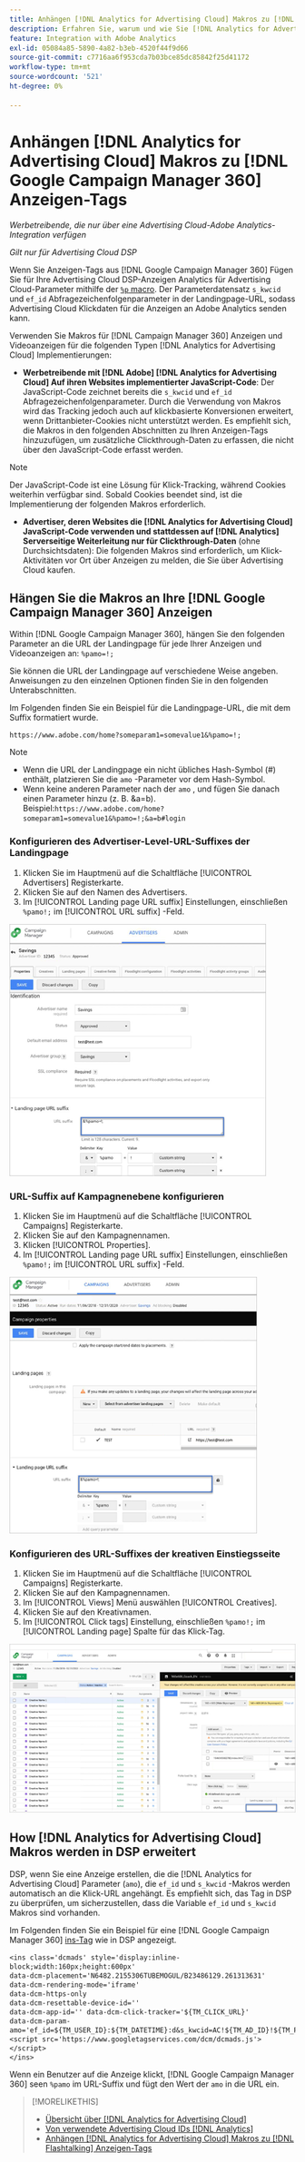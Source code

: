 ```yaml
---
title: Anhängen [!DNL Analytics for Advertising Cloud] Makros zu [!DNL Google Campaign Manager 360] Anzeigen-Tags
description: Erfahren Sie, warum und wie Sie [!DNL Analytics for Advertising Cloud] Makros für Ihre [!DNL Google Campaign Manager 360] Anzeigen-Tags
feature: Integration with Adobe Analytics
exl-id: 05084a85-5890-4a82-b3eb-4520f44f9d66
source-git-commit: c7716aa6f953cda7b03bce85dc85842f25d41172
workflow-type: tm+mt
source-wordcount: '521'
ht-degree: 0%

---
```


# Anhängen [!DNL Analytics for Advertising Cloud] Makros zu [!DNL Google Campaign Manager 360] Anzeigen-Tags

*Werbetreibende, die nur über eine Advertising Cloud-Adobe Analytics-Integration verfügen*

*Gilt nur für Advertising Cloud DSP*

Wenn Sie Anzeigen-Tags aus [!DNL Google Campaign Manager 360] Fügen Sie für Ihre Advertising Cloud DSP-Anzeigen Analytics für Advertising Cloud-Parameter mithilfe der [`%p` macro](https://support.google.com/campaignmanager/table/6096962). Der Parameterdatensatz `s_kwcid` und `ef_id` Abfragezeichenfolgenparameter in der Landingpage-URL, sodass Advertising Cloud Klickdaten für die Anzeigen an Adobe Analytics senden kann.

Verwenden Sie Makros für [!DNL Campaign Manager 360] Anzeigen und Videoanzeigen für die folgenden Typen [!DNL Analytics for Advertising Cloud] Implementierungen:

* **Werbetreibende mit [!DNL Adobe] [!DNL Analytics for Advertising Cloud] Auf ihren Websites implementierter JavaScript-Code**: Der JavaScript-Code zeichnet bereits die `s_kwcid` und `ef_id` Abfragezeichenfolgenparameter. Durch die Verwendung von Makros wird das Tracking jedoch auch auf klickbasierte Konversionen erweitert, wenn Drittanbieter-Cookies nicht unterstützt werden. Es empfiehlt sich, die Makros in den folgenden Abschnitten zu Ihren Anzeigen-Tags hinzuzufügen, um zusätzliche Clickthrough-Daten zu erfassen, die nicht über den JavaScript-Code erfasst werden.

>[!NOTE]
>
>Der JavaScript-Code ist eine Lösung für Klick-Tracking, während Cookies weiterhin verfügbar sind. Sobald Cookies beendet sind, ist die Implementierung der folgenden Makros erforderlich.

* **Advertiser, deren Websites die [!DNL Analytics for Advertising Cloud] JavaScript-Code verwenden und stattdessen auf [!DNL Analytics] Serverseitige Weiterleitung nur für Clickthrough-Daten** (ohne Durchsichtsdaten): Die folgenden Makros sind erforderlich, um Klick-Aktivitäten vor Ort über Anzeigen zu melden, die Sie über Advertising Cloud kaufen.

## Hängen Sie die Makros an Ihre [!DNL Google Campaign Manager 360] Anzeigen

Within [!DNL Google Campaign Manager 360], hängen Sie den folgenden Parameter an die URL der Landingpage für jede Ihrer Anzeigen und Videoanzeigen an: `%pamo=!;`

Sie können die URL der Landingpage auf verschiedene Weise angeben. Anweisungen zu den einzelnen Optionen finden Sie in den folgenden Unterabschnitten.

Im Folgenden finden Sie ein Beispiel für die Landingpage-URL, die mit dem Suffix formatiert wurde.

```
https://www.adobe.com/home?someparam1=somevalue1&%pamo=!;
```

>[!NOTE]
>
>
>* Wenn die URL der Landingpage ein nicht übliches Hash-Symbol (#) enthält, platzieren Sie die `amo` -Parameter vor dem Hash-Symbol.
>* Wenn keine anderen Parameter nach der `amo` , und fügen Sie danach einen Parameter hinzu (z. B. &amp;a=b). Beispiel:`https://www.adobe.com/home?someparam1=somevalue1&%pamo=!;&a=b#login`


### Konfigurieren des Advertiser-Level-URL-Suffixes der Landingpage

1. Klicken Sie im Hauptmenü auf die Schaltfläche [!UICONTROL Advertisers] Registerkarte.
1. Klicken Sie auf den Namen des Advertisers.
1. Im [!UICONTROL Landing page URL suffix] Einstellungen, einschließen `%pamo!;` im [!UICONTROL URL suffix] -Feld.

![Einstellungen auf Advertiser-Ebene](/help/integrations/assets/macro-ggl360-advertiser.png)

### URL-Suffix auf Kampagnenebene konfigurieren

1. Klicken Sie im Hauptmenü auf die Schaltfläche [!UICONTROL Campaigns] Registerkarte.
1. Klicken Sie auf den Kampagnennamen.
1. Klicken [!UICONTROL Properties].
1. Im [!UICONTROL Landing page URL suffix] Einstellungen, einschließen `%pamo!;` im [!UICONTROL URL suffix] -Feld.

![Einstellungen auf Kampagnenebene](/help/integrations/assets/macro-ggl360-campaign.png)

### Konfigurieren des URL-Suffixes der kreativen Einstiegsseite

1. Klicken Sie im Hauptmenü auf die Schaltfläche [!UICONTROL Campaigns] Registerkarte.
1. Klicken Sie auf den Kampagnennamen.
1. Im [!UICONTROL Views] Menü auswählen [!UICONTROL Creatives].
1. Klicken Sie auf den Kreativnamen.
1. Im [!UICONTROL Click tags] Einstellung, einschließen `%pamo!;` im [!UICONTROL Landing page] Spalte für das Klick-Tag.

![Einstellungen auf kreativer Ebene](/help/integrations/assets/macro-ggl360-creative.png)

## How [!DNL Analytics for Advertising Cloud] Makros werden in DSP erweitert

DSP, wenn Sie eine Anzeige erstellen, die die [!DNL Analytics for Advertising Cloud] Parameter (`amo`), die `ef_id` und `s_kwcid` -Makros werden automatisch an die Klick-URL angehängt. Es empfiehlt sich, das Tag in DSP zu überprüfen, um sicherzustellen, dass die Variable `ef_id` und `s_kwcid` Makros sind vorhanden.

Im Folgenden finden Sie ein Beispiel für eine [!DNL Google Campaign Manager 360] [ins-Tag](https://support.google.com/campaignmanager/answer/6080468) wie in DSP angezeigt.

```
<ins class='dcmads' style='display:inline-block;width:160px;height:600px'
data-dcm-placement='N6482.2155306TUBEMOGUL/B23486129.261313631'
data-dcm-rendering-mode='iframe'
data-dcm-https-only
data-dcm-resettable-device-id=''
data-dcm-app-id='' data-dcm-click-tracker='${TM_CLICK_URL}'
data-dcm-param-amo='ef_id=${TM_USER_ID}:${TM_DATETIME}:d&s_kwcid=AC!${TM_AD_ID}!${TM_PLACEMENT_ID}'>
<script src='https://www.googletagservices.com/dcm/dcmads.js'></script>
</ins>
```

Wenn ein Benutzer auf die Anzeige klickt, [!DNL Google Campaign Manager 360] seen `%pamo` im URL-Suffix und fügt den Wert der `amo` in die URL ein.


>[!MORELIKETHIS]
>
>* [Übersicht über [!DNL Analytics for Advertising Cloud]](overview.md)
>* [Von verwendete Advertising Cloud IDs [!DNL Analytics]](/help/integrations/analytics/ids.md)
>* [Anhängen [!DNL Analytics for Advertising Cloud] Makros zu [!DNL Flashtalking] Anzeigen-Tags](macros-flashtalking.md)

